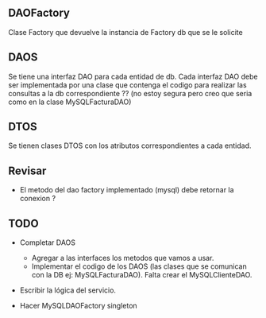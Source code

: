 ## DAOFactory
Clase Factory que devuelve la instancia de Factory db que se le solicite

## DAOS
Se tiene una interfaz DAO para cada entidad de db.
Cada interfaz DAO debe ser implementada por una clase que contenga el codigo para realizar las consultas a la db correspondiente ?? (no estoy segura pero creo que seria como en la clase MySQLFacturaDAO)

## DTOS
Se tienen clases DTOS con los atributos correspondientes a cada entidad.


## Revisar 
* El metodo del dao factory implementado (mysql) debe retornar la conexion ? 

## TODO
* Completar DAOS
  * Agregar a las interfaces los metodos que vamos a usar.
  * Implementar el codigo de los DAOS (las clases que se comunican con la DB ej: MySQLFacturaDAO). Falta crear el MySQLClienteDAO.
* Escribir la lógica del servicio.

* Hacer MySQLDAOFactory singleton